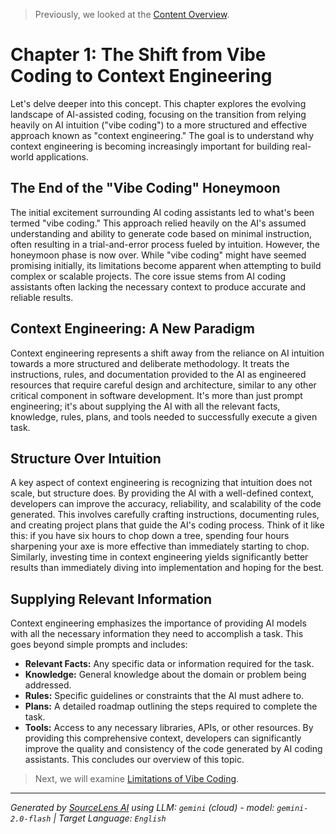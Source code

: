 > Previously, we looked at the [Content Overview](web_summary_index.md).

# Chapter 1: The Shift from Vibe Coding to Context Engineering
Let's delve deeper into this concept. This chapter explores the evolving landscape of AI-assisted coding, focusing on the transition from relying heavily on AI intuition ("vibe coding") to a more structured and effective approach known as "context engineering." The goal is to understand why context engineering is becoming increasingly important for building real-world applications.
## The End of the "Vibe Coding" Honeymoon
The initial excitement surrounding AI coding assistants led to what's been termed "vibe coding." This approach relied heavily on the AI's assumed understanding and ability to generate code based on minimal instruction, often resulting in a trial-and-error process fueled by intuition. However, the honeymoon phase is now over. While "vibe coding" might have seemed promising initially, its limitations become apparent when attempting to build complex or scalable projects. The core issue stems from AI coding assistants often lacking the necessary context to produce accurate and reliable results.
## Context Engineering: A New Paradigm
Context engineering represents a shift away from the reliance on AI intuition towards a more structured and deliberate methodology. It treats the instructions, rules, and documentation provided to the AI as engineered resources that require careful design and architecture, similar to any other critical component in software development. It's more than just prompt engineering; it's about supplying the AI with all the relevant facts, knowledge, rules, plans, and tools needed to successfully execute a given task.
## Structure Over Intuition
A key aspect of context engineering is recognizing that intuition does not scale, but structure does. By providing the AI with a well-defined context, developers can improve the accuracy, reliability, and scalability of the code generated. This involves carefully crafting instructions, documenting rules, and creating project plans that guide the AI's coding process. Think of it like this: if you have six hours to chop down a tree, spending four hours sharpening your axe is more effective than immediately starting to chop. Similarly, investing time in context engineering yields significantly better results than immediately diving into implementation and hoping for the best.
## Supplying Relevant Information
Context engineering emphasizes the importance of providing AI models with all the necessary information they need to accomplish a task. This goes beyond simple prompts and includes:
*   **Relevant Facts:** Any specific data or information required for the task.
*   **Knowledge:** General knowledge about the domain or problem being addressed.
*   **Rules:** Specific guidelines or constraints that the AI must adhere to.
*   **Plans:** A detailed roadmap outlining the steps required to complete the task.
*   **Tools:** Access to any necessary libraries, APIs, or other resources.
By providing this comprehensive context, developers can significantly improve the quality and consistency of the code generated by AI coding assistants.
This concludes our overview of this topic.

> Next, we will examine [Limitations of Vibe Coding](02_limitations-of-vibe-coding.md).


---

*Generated by [SourceLens AI](https://github.com/openXFlow/sourceLensAI) using LLM: `gemini` (cloud) - model: `gemini-2.0-flash` | Target Language: `English`*